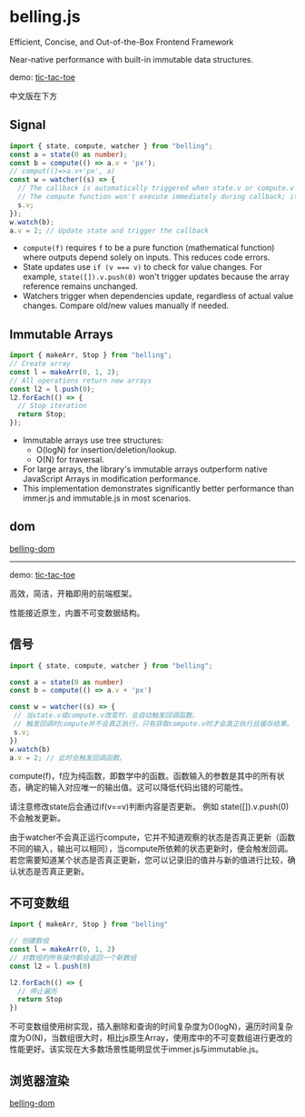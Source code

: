 # belling.js

Efficient, Concise, and Out-of-the-Box Frontend Framework

Near-native performance with built-in immutable data structures.

demo: [tic-tac-toe](https://codesandbox.io/p/sandbox/cjp53l)

中文版在下方

## Signal  

```typescript
import { state, compute, watcher } from "belling";
const a = state(0 as number);
const b = compute(() => a.v + 'px');
// comput(()=>a.v+'px', a)
const w = watcher((s) => {
  // The callback is automatically triggered when state.v or compute.v changes.
  // The compute function won't execute immediately during callback; it only executes and caches results when compute.v is accessed.
  s.v;
});
w.watch(b);
a.v = 2; // Update state and trigger the callback
```

- `compute(f)` requires `f` to be a pure function (mathematical function) where outputs depend solely on inputs. This reduces code errors.
- State updates use `if (v === v)` to check for value changes. For example, `state([]).v.push(0)` won't trigger updates because the array reference remains unchanged.
- Watchers trigger when dependencies update, regardless of actual value changes. Compare old/new values manually if needed.

## Immutable Arrays  

```typescript
import { makeArr, Stop } from "belling";
// Create array
const l = makeArr(0, 1, 2);
// All operations return new arrays
const l2 = l.push(0);
l2.forEach(() => {
  // Stop iteration
  return Stop;
});
```

- Immutable arrays use tree structures:  
  - O(logN) for insertion/deletion/lookup.
  - O(N) for traversal.
- For large arrays, the library's immutable arrays outperform native JavaScript Arrays in modification performance.
- This implementation demonstrates significantly better performance than immer.js and immutable.js in most scenarios.

## dom

[belling-dom](https://www.npmjs.com/package/belling-dom)

---

demo: [tic-tac-toe](https://codesandbox.io/p/sandbox/cjp53l)

高效，简洁，开箱即用的前端框架。

性能接近原生，内置不可变数据结构。

## 信号

```typescript
import { state, compute, watcher } from "belling";

const a = state(0 as number)
const b = compute(() => a.v + 'px')

const w = watcher((s) => {
 // 当state.v或compute.v改变时，会自动触发回调函数。
 // 触发回调时compute并不会真正执行，只有获取compute.v时才会真正执行且缓存结果。
 s.v;
})
w.watch(b)
a.v = 2; // 此时会触发回调函数。
```

compute(f)，f应为纯函数，即数学中的函数。函数输入的参数是其中的所有状态，确定的输入对应唯一的输出值。这可以降低代码出错的可能性。

请注意修改state后会通过if(v==v)判断内容是否更新。
例如 state([]).v.push(0) 不会触发更新。

由于watcher不会真正运行compute，它并不知道观察的状态是否真正更新（函数不同的输入，输出可以相同），当compute所依赖的状态更新时，便会触发回调。若您需要知道某个状态是否真正更新，您可以记录旧的值并与新的值进行比较，确认状态是否真正更新。

## 不可变数组

```typescript
import { makeArr, Stop } from "belling"

// 创建数组
const l = makeArr(0, 1, 2)
// 对数组的所有操作都会返回一个新数组
const l2 = l.push(0)

l2.forEach(() => {
  // 停止遍历
  return Stop
})
```

不可变数组使用树实现，插入删除和查询的时间复杂度为O(logN)，遍历时间复杂度为O(N)，当数组很大时，相比js原生Array，使用库中的不可变数组进行更改的性能更好。该实现在大多数场景性能明显优于immer.js与immutable.js。

## 浏览器渲染

[belling-dom](https://www.npmjs.com/package/belling-dom)
